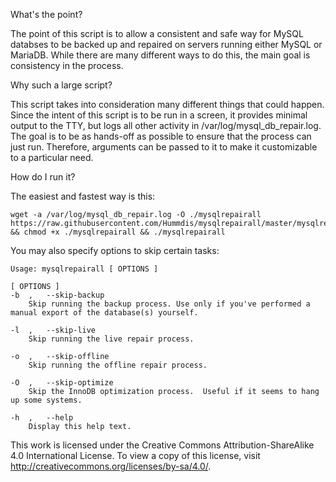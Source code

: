 What's the point?

The point of this script is to allow a consistent and safe way for MySQL databses to be backed up and repaired on servers running either MySQL or MariaDB.  While there are many different ways to do this, the main goal is consistency in the process.

Why such a large script?

This script takes into consideration many different things that could happen.  Since the intent of this script is to be run in a screen, it provides minimal output to the TTY, but logs all other activity in /var/log/mysql_db_repair.log.    The goal is to be as hands-off as possible to ensure that the process can just run.  Therefore, arguments can be passed to it to make it customizable to a particular need.

How do I run it?

The easiest and fastest way is this:

    wget -a /var/log/mysql_db_repair.log -O ./mysqlrepairall https://raw.githubusercontent.com/Hummdis/mysqlrepairall/master/mysqlrepairall && chmod +x ./mysqlrepairall && ./mysqlrepairall

You may also specify options to skip certain tasks:

    Usage: mysqlrepairall [ OPTIONS ]

    [ OPTIONS ]
	-b	,	--skip-backup
		Skip running the backup process. Use only if you've performed a manual export of the database(s) yourself.

	-l	,	--skip-live
		Skip running the live repair process.

	-o	,	--skip-offline	
		Skip running the offline repair process.
	
	-O	,	--skip-optimize
		Skip the InnoDB optimization process.  Useful if it seems to hang up some systems.

	-h	,	--help
		Display this help text.


This work is licensed under the Creative Commons Attribution-ShareAlike 4.0 International License. To view a copy of this license, visit http://creativecommons.org/licenses/by-sa/4.0/.
